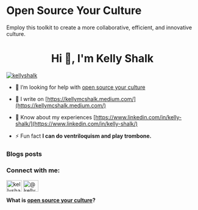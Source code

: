 # Open Source Your Culture
Employ this toolkit to create a more collaborative, efficient, and innovative culture. 
<h1 align="center">Hi 👋, I'm Kelly Shalk</h1>
<p align="left"> <a href="https://twitter.com/kellyshalk" target="blank"><img src="https://img.shields.io/twitter/follow/kellyshalk?logo=twitter&style=for-the-badge" alt="kellyshalk" /></a> </p>

- 🤝 I’m looking for help with [open source your culture](https://github.com/KellyShalk/opensourceyourculture/tree/main)

- 📝 I write on [https://kellymcshalk.medium.com/](https://kellymcshalk.medium.com/)

- 📄 Know about my experiences [https://www.linkedin.com/in/kelly-shalk/](https://www.linkedin.com/in/kelly-shalk/)

- ⚡ Fun fact **I can do ventriloquism and play trombone.**

### Blogs posts
<!-- BLOG-POST-LIST:START -->
<!-- BLOG-POST-LIST:END -->

<h3 align="left">Connect with me:</h3>
<p align="left">
<a href="https://twitter.com/kellyshalk" target="blank"><img align="center" src="https://raw.githubusercontent.com/rahuldkjain/github-profile-readme-generator/master/src/images/icons/Social/twitter.svg" alt="kellyshalk" height="30" width="40" /></a>
<a href="https://medium.com/@kellymcshalk" target="blank"><img align="center" src="https://raw.githubusercontent.com/rahuldkjain/github-profile-readme-generator/master/src/images/icons/Social/medium.svg" alt="@kellymcshalk" height="30" width="40" /></a>
</p>

<b>What is [open source your culture](https://github.com/KellyShalk/opensourceyourculture/tree/main)?


